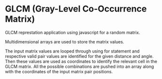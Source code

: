 # GLCM (Gray-Level Co-Occurrence Matrix)
GLCM represtation application using javascript for a random matrix.

Multidimensional arrays are used to store the matrix values. 

The input matrix values are looped through using for statement and respective valid pair
values are identified for the given distance and angle. Then these values are used as coordinates to identify the
relevant cell in the GLCM matrix. All the possible combinations are pushed into an array along with the coordinates
of the input matrix pair positions.
